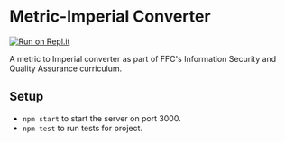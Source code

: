 # Metric-Imperial Converter

[![Run on Repl.it](https://repl.it/badge/github/freeCodeCamp/boilerplate-project-metricimpconverter)](https://metric-imperial.herokuapp.com)

A metric to Imperial converter as part of FFC's Information Security and Quality Assurance curriculum.

## Setup
- `npm start` to start the server on port 3000.
- `npm test` to run tests for project.
